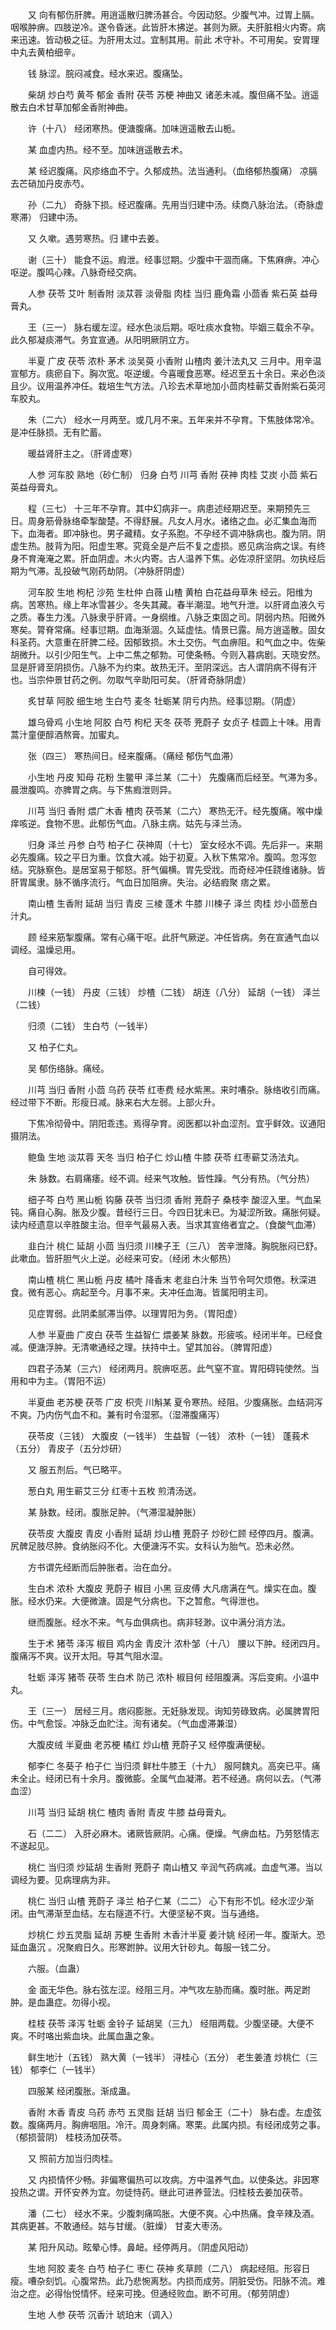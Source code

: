 <!-- { "loadSidebar": true } -->
　　又 向有郁伤肝脾。用逍遥散归脾汤甚合。今因动怒。少腹气冲。过胃上膈。咽喉肿痹。四肢逆冷。遂令昏迷。此皆肝木拂逆。甚则为厥。夫肝脏相火内寄。病来迅速。皆动极之征。为肝用太过。宜制其用。前此 术守补。不可用矣。安胃理中丸去黄柏细辛。

　　钱 脉涩。脘闷减食。经水来迟。腹痛坠。

　　柴胡 炒白芍 黄芩 郁金 香附 茯苓 苏梗 神曲又 诸恙未减。腹但痛不坠。逍遥散去白术甘草加郁金香附神曲。

　　许（十八） 经闭寒热。便溏腹痛。加味逍遥散去山栀。

　　某 血虚内热。经不至。加味逍遥散去术。

　　某 经迟腹痛。风疹络血不宁。久郁成热。法当通利。（血络郁热腹痛） 凉膈去芒硝加丹皮赤芍。

　　孙（二九） 奇脉下损。经迟腹痛。先用当归建中汤。续商八脉治法。（奇脉虚寒滞） 归建中汤。

　　又 久嗽。遇劳寒热。归 建中去姜。

　　谢（三十） 能食不运。瘕泄。经事愆期。少腹中干涸而痛。下焦麻痹。冲心呕逆。腹鸣心辣。八脉奇经交病。

　　人参 茯苓 艾叶 制香附 淡苁蓉 淡骨脂 肉桂 当归 鹿角霜 小茴香 紫石英 益母膏丸。

　　王（三一） 脉右缓左涩。经水色淡后期。呕吐痰水食物。毕姻三载余不孕。此久郁凝痰滞气。务宜宣通。从阳明厥阴立方。

　　半夏 广皮 茯苓 浓朴 茅术 淡吴萸 小香附 山楂肉 姜汁法丸又 三月中。用辛温宣郁方。痰瘀自下。胸次宽。呕逆缓。今喜暖食恶寒。经迟至五十余日。来必色淡且少。议用温养冲任。栽培生气方法。八珍去术草地加小茴肉桂蕲艾香附紫石英河车胶丸。

　　朱（二六） 经水一月两至。或几月不来。五年来并不孕育。下焦肢体常冷。是冲任脉损。无有贮蓄。

　　暖益肾肝主之。（肝肾虚寒）

　　人参 河车胶 熟地（砂仁制） 归身 白芍 川芎 香附 茯神 肉桂 艾炭 小茴 紫石英益母膏丸。

　　程（三七） 十三年不孕育。其中幻病非一。病患述经期迟至。来期预先三日。周身筋骨脉络牵掣酸楚。不得舒展。凡女人月水。诸络之血。必汇集血海而下。血海者。即冲脉也。男子藏精。女子系胞。不孕经不调冲脉病也。腹为阴。阴虚生热。肢背为阳。阳虚生寒。究竟全是产后不复之虚损。惑见病治病之误。有终身不育淹淹之累。肝血阴虚。木火内寄。古人温养下焦。必佐凉肝坚阴。勿执经后期为气滞。乱投破气刚药劫阴。（冲脉肝阴虚）

　　河车胶 生地 枸杞 沙苑 生杜仲 白薇 山楂 黄柏 白花益母草朱 经云。阳维为病。苦寒热。缘上年冰雪甚少。冬失其藏。春半潮湿。地气升泄。以肝肾血液久亏之质。春生力浅。八脉隶乎肝肾。一身纲维。八脉乏束固之司。阴弱内热。阳微外寒矣。膂脊常痛。经事愆期。血海渐涸。久延虚怯。情景已露。局方逍遥散。固女科圣药。大意重在肝脾二经。因郁致损。木土交伤。气血痹阻。和气血之中。佐柴胡微升。以引少阳生气。上中二焦之郁勃。可使条畅。今则入暮病剧。天晓安然。显是肝肾至阴损伤。八脉不为约束。故热无汗。至阴深远。古人谓阴病不得有汗也。当宗仲景甘药之例。勿取气辛助阳可矣。（肝肾奇脉阴虚）

　　炙甘草 阿胶 细生地 生白芍 麦冬 牡蛎某 阴亏内热。经事愆期。（阴虚）

　　雄乌骨鸡 小生地 阿胶 白芍 枸杞 天冬 茯苓 茺蔚子 女贞子 桂圆上十味。用青蒿汁童便醇酒熬膏。加蜜丸。

　　张（四三） 寒热间日。经来腹痛。（痛经 郁伤气血滞）

　　小生地 丹皮 知母 花粉 生鳖甲 泽兰某（二十） 先腹痛而后经至。气滞为多。晨泄腹鸣。亦脾胃之病。与下焦瘕泄则异。

　　川芎 当归 香附 煨广木香 楂肉 茯苓某（二六） 寒热无汗。经先腹痛。喉中燥痒咳逆。食物不思。此郁伤气血。八脉主病。姑先与泽兰汤。

　　归身 泽兰 丹参 白芍 柏子仁 茯神周（十七） 室女经水不调。先后非一。来期必先腹痛。较之平日为重。饮食大减。始于初夏。入秋下焦常冷。腹鸣。忽泻忽结。究脉察色。是居室易于郁怒。肝气偏横。胃先受戕。而奇经冲任跷维诸脉。皆肝胃属隶。脉不循序流行。气血日加阻痹。失治。必结瘕聚 痞之累。

　　南山楂 生香附 延胡 当归 青皮 三棱 蓬术 牛膝 川楝子 泽兰 肉桂 炒小茴葱白汁丸。

　　顾 经来筋掣腹痛。常有心痛干呕。此肝气厥逆。冲任皆病。务在宣通气血以调经。温燥忌用。

　　自可得效。

　　川楝（一钱） 丹皮（三钱） 炒楂（二钱） 胡连（八分） 延胡（一钱） 泽兰（二钱）

　　归须（二钱） 生白芍（一钱半）

　　又 柏子仁丸。

　　吴 郁伤络脉。痛经。

　　川芎 当归 香附 小茴 乌药 茯苓 红枣费 经水紫黑。来时嘈杂。脉络收引而痛。经过带下不断。形瘦日减。脉来右大左弱。上部火升。

　　下焦冷彻骨中。阴阳乖违。焉得孕育。阅医都以补血涩剂。宜乎鲜效。议通阳摄阴法。

　　鲍鱼 生地 淡苁蓉 天冬 当归 柏子仁 炒山楂 牛膝 茯苓 红枣蕲艾汤法丸。

　　朱 脉数。右肩痛痿。经不调。经来气攻触。皆性躁。气分有热。（气分热）

　　细子芩 白芍 黑山栀 钩藤 茯苓 当归须 香附 茺蔚子 桑枝李 酸涩入里。气血呆钝。痛自心胸。胀及少腹。昔经行三日。今四日犹未已。为凝涩所致。痛胀何疑。读内经遗意以辛胜酸主治。但辛气最易入表。当求其宣络者宜之。（食酸气血滞）

　　韭白汁 桃仁 延胡 小茴 当归须 川楝子王（三八） 苦辛泄降。胸脘胀闷已舒。此嗽血。皆肝胆气火上逆。必经来可安。（经闭 木火郁热）

　　南山楂 桃仁 黑山栀 丹皮 橘叶 降香末 老韭白汁朱 当节令呵欠烦倦。秋深进食。微有恶心。病起至今。月事不来。夫冲任血海。皆属阳明主司。

　　见症胃弱。此阴柔腻滞当停。以理胃阳为务。（胃阳虚）

　　人参 半夏曲 广皮白 茯苓 生益智仁 煨姜某 脉数。形疲咳。经闭半年。已经食减。便溏浮肿。无清嗽通经之理。扶持中土。望其加谷。（脾胃阳虚）

　　四君子汤某（三六） 经闭两月。脘痹呕恶。此气窒不宣。胃阳碍钝使然。当用和中为主。（胃阳不运）

　　半夏曲 老苏梗 茯苓 广皮 枳壳 川斛某 夏令寒热。经阻。少腹痛胀。血结洞泻不爽。乃内伤气血不和。兼有时令湿邪。（湿滞腹痛泻）

　　茯苓皮（三钱） 大腹皮（一钱半） 生益智（一钱） 浓朴（一钱） 蓬莪术（五分） 青皮子（五分炒研）

　　又 服五剂后。气已略平。

　　葱白丸 用生蕲艾三分 红枣十五枚 煎清汤送。

　　某 脉数。经闭。腹胀足肿。（气滞湿凝肿胀）

　　茯苓皮 大腹皮 青皮 小香附 延胡 炒山楂 茺蔚子 炒砂仁顾 经停四月。腹满。尻髀足肢尽肿。食纳胀闷不化。大便溏泻不实。女科认为胎气。恐未必然。

　　方书谓先经断而后肿胀者。治在血分。

　　生白术 浓朴 大腹皮 茺蔚子 椒目 小黑 豆皮傅 大凡痞满在气。燥实在血。腹胀。经水仍来。大便微溏。固是气分病也。下之暂愈。气得泄也。

　　继而腹胀。经水不来。气与血俱病也。病非轻渺。议中满分消方法。

　　生于术 猪苓 泽泻 椒目 鸡内金 青皮汁 浓朴邹（十八） 腰以下肿。经闭四月。腹痛泻不爽。议开太阳。导其气阻水湿。

　　牡蛎 泽泻 猪苓 茯苓 生白术 防己 浓朴 椒目何 经阻腹满。泻后变痢。小温中丸。

　　王（三一） 居经三月。痞闷膨胀。无妊脉发现。询知劳碌致病。必属脾胃阳伤。中气愈馁。冲脉乏血贮注。洵有诸矣。（气血虚滞兼湿）

　　大腹皮绒 半夏曲 老苏梗 橘红 炒山楂 茺蔚子又 经停腹满便秘。

　　郁李仁 冬葵子 柏子仁 当归须 鲜杜牛膝王（十九） 服阿魏丸。高突已平。痛未全止。经闭已有十余月。腹微膨。全属气血凝滞。若不经通。病何以去。（气滞血涩）

　　川芎 当归 延胡 桃仁 楂肉 香附 青皮 牛膝 益母膏丸。

　　石（二二） 入肝必麻木。诸厥皆厥阴。心痛。便燥。气痹血枯。乃劳怒情志不遂起见。

　　桃仁 当归须 炒延胡 生香附 茺蔚子 南山楂又 辛润气药病减。血虚气滞。当以调经为要。见病理病为非。

　　桃仁 当归 山楂 茺蔚子 泽兰 柏子仁某（二二） 心下有形不饥。经水涩少渐闭。由气滞渐至血结。左右隧道不行。大便坚秘不爽。当与通络。

　　炒桃仁 炒五灵脂 延胡 苏梗 生香附 木香汁半夏 姜汁姚 经闭一年。腹渐大。恐延血蛊沉 。况聚瘕日久。形寒跗肿。议用大针砂丸。每服一钱二分。

　　六服。（血蛊）

　　金 面无华色。脉右弦左涩。经阻三月。冲气攻左胁而痛。腹时胀。两足跗肿。是血蛊症。勿得小视。

　　桂枝 茯苓 泽泻 牡蛎 金铃子 延胡吴（三九） 经阻两载。少腹坚硬。大便不爽。不时咯出紫血块。此属血蛊之象。

　　鲜生地汁（五钱） 熟大黄（一钱半） 浔桂心（五分） 老生姜渣 炒桃仁（三钱） 郁李仁（一钱半）

　　四服某 经闭腹胀。渐成蛊。

　　香附 木香 青皮 乌药 赤芍 五灵脂 廷胡 当归 郁金王（二十） 脉右虚。左虚弦数。腹痛两月。胸痹咽阻。冷汗。周身刺痛。寒栗。此属内损。有经闭成劳之事。（郁损营阴） 桂枝汤加茯苓。

　　又 照前方加当归肉桂。

　　又 内损情怀少畅。非偏寒偏热可以攻病。方中温养气血。以使条达。非因寒投热之谓。开怀安养为宜。勿徒恃药。继此可进养营法。归桂枝去姜加茯苓。

　　潘（二七） 经水不来。少腹刺痛鸣胀。大便不爽。心中热痛。食辛辣及酒。其病更甚。不敢通经。姑与甘缓。（脏燥） 甘麦大枣汤。

　　某 阳升风动。眩晕心悸。鼻衄。经停两月。（阴虚风阳动）

　　生地 阿胶 麦冬 白芍 柏子仁 枣仁 茯神 炙草顾（二八） 病起经阻。形容日瘦。嘈杂刻饥。心腹常热。此乃悲惋离愁。内损而成劳。阴脏受伤。阳脉不流。难治之症。必得怡悦情怀。经来可挽。但通经败血。断不可用。（郁劳阴虚）

　　生地 人参 茯苓 沉香汁 琥珀末（调入）

